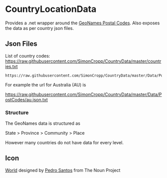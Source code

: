 # CountryLocationData

Provides a .net wrapper around the [GeoNames Postal Codes](https://www.geonames.org/postal-codes/). Also exposes the data as per country json files.


## Json Files

List of country codes: https://raw.githubusercontent.com/SimonCropp/CountryData/master/countries.txt

```
https://raw.githubusercontent.com/SimonCropp/CountryData/master/Data/PostCodes/[CountryCode].json.txt
```

For example the url for Australia (AU) is 

https://raw.githubusercontent.com/SimonCropp/CountryData/master/Data/PostCodes/au.json.txt


### Structure 

The GeoNames data is structured as

State > Province > Community > Place

However many countries do not have data for every level.


## Icon

<a href="https://thenounproject.com/term/world/956116/" target="_blank">World</a> designed by <a href="https://thenounproject.com/pedrosantospt3" target="_blank">Pedro Santos</a> from The Noun Project